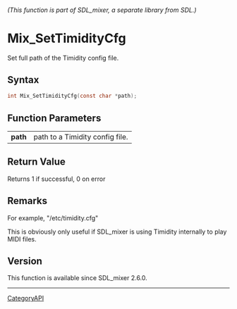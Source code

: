 ###### (This function is part of SDL_mixer, a separate library from SDL.)
# Mix_SetTimidityCfg

Set full path of the Timidity config file.

## Syntax

```c
int Mix_SetTimidityCfg(const char *path);

```

## Function Parameters

|              |                                 |
| ------------ | ------------------------------- |
| **path**     | path to a Timidity config file. |

## Return Value

Returns 1 if successful, 0 on error

## Remarks

For example, "/etc/timidity.cfg"

This is obviously only useful if SDL_mixer is using Timidity internally to
play MIDI files.

## Version

This function is available since SDL_mixer 2.6.0.

----
[CategoryAPI](CategoryAPI)

